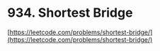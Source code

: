 # 934. Shortest Bridge
[https://leetcode.com/problems/shortest-bridge/](https://leetcode.com/problems/shortest-bridge/)
